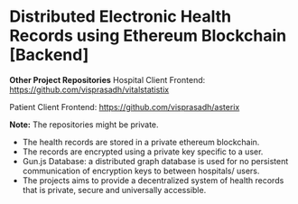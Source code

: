 # Distributed Electronic Health Records using Ethereum Blockchain [Backend]

**Other Project Repositories**
Hospital Client Frontend: https://github.com/visprasadh/vitalstatistix

Patient Client Frontend: https://github.com/visprasadh/asterix

**Note:** The repositories might be private.


- The health records are stored in a private ethereum blockchain.
- The records are encrypted using a private key specific to a user.
- Gun.js Database: a distributed graph database is used for no persistent communication of encryption keys to between hospitals/ users.
- The projects aims to provide a decentralized system of health records that is private, secure and universally accessible.
